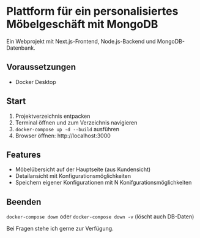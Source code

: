 # Plattform für ein personalisiertes Möbelgeschäft mit MongoDB

Ein Webprojekt mit Next.js-Frontend, Node.js-Backend und MongoDB-Datenbank.

## Voraussetzungen
- Docker Desktop

## Start
1. Projektverzeichnis entpacken
2. Terminal öffnen und zum Verzeichnis navigieren 
3. `docker-compose up -d --build` ausführen
4. Browser öffnen: http://localhost:3000

## Features
- Möbelübersicht auf der Hauptseite (aus Kundensicht)
- Detailansicht mit Konfigurationsmöglichkeiten
- Speichern eigener Konfigurationen mit N Konifgurationsmöglichkeiten 

## Beenden
`docker-compose down` oder `docker-compose down -v` (löscht auch DB-Daten)

Bei Fragen stehe ich gerne zur Verfügung.